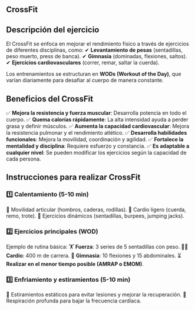 ## CrossFit

## **Descripción del ejercicio**

El CrossFit se enfoca en mejorar el rendimiento físico a través de ejercicios de diferentes disciplinas, como:
 ✔ **Levantamiento de pesas** (sentadillas, peso muerto, press de banca).
 ✔ **Gimnasia** (dominadas, flexiones, saltos).
 ✔ **Ejercicios cardiovasculares** (correr, remar, saltar la cuerda).

Los entrenamientos se estructuran en **WODs (Workout of the Day)**, que varían diariamente para desafiar al cuerpo de manera constante.



## **Beneficios del CrossFit**

✅ **Mejora la resistencia y fuerza muscular**: Desarrolla potencia en todo el cuerpo.
 ✅ **Quema calorías rápidamente**: La alta intensidad ayuda a perder grasa y definir músculos.
 ✅ **Aumenta la capacidad cardiovascular**: Mejora la resistencia pulmonar y el rendimiento atlético.
 ✅ **Desarrolla habilidades funcionales**: Mejora la movilidad, coordinación y agilidad.
 ✅ **Fortalece la mentalidad y disciplina**: Requiere esfuerzo y constancia.
 ✅ **Es adaptable a cualquier nivel**: Se pueden modificar los ejercicios según la capacidad de cada persona.



## **Instrucciones para realizar CrossFit**

### **1️⃣ Calentamiento (5-10 min)**

🔹 Movilidad articular (hombros, caderas, rodillas).
 🔹 Cardio ligero (cuerda, remo, trote).
 🔹 Ejercicios dinámicos (sentadillas, burpees, jumping jacks).

### **2️⃣ Ejercicios principales (WOD)**

Ejemplo de rutina básica:
 🏋️ **Fuerza**: 3 series de 5 sentadillas con peso.
 🏃‍♂️ **Cardio**: 400 m de carrera.
 💪 **Gimnasia**: 10 flexiones y 15 abdominales.
 ⏳ **Realizar en el menor tiempo posible (AMRAP o EMOM)**.

### **3️⃣ Enfriamiento y estiramientos (5-10 min)**

🔹 Estiramientos estáticos para evitar lesiones y mejorar la recuperación.
 🔹 Respiración profunda para bajar la frecuencia cardíaca.
